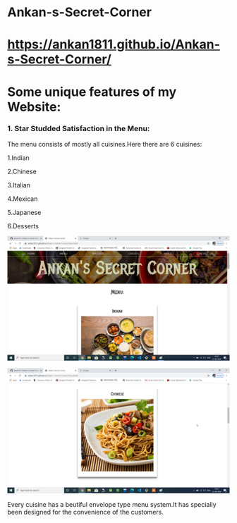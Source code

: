    # Ankan-s-Secret-Corner

# https://ankan1811.github.io/Ankan-s-Secret-Corner/

# Some unique features of my Website:

### 1. Star Studded Satisfaction in the Menu:

The menu consists of mostly all cuisines.Here there are 6 cuisines:

1.Indian 

2.Chinese

3.Italian

4.Mexican

5.Japanese

6.Desserts


![](Screenshots/TEiuFEQ.jpg)





![](Screenshots/VInT8Yr.png)



Every cuisine has a beutiful envelope type menu system.It has specially been designed for the convenience of the customers.
